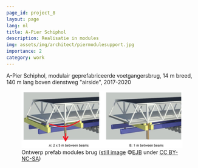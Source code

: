 ```yaml
---
page_id: project_8
layout: page
lang: nl
title: A-Pier Schiphol
description: Realisatie in modules
img: assets/img/architect/piermodulesupport.jpg
importance: 2
category: work
---
```


A-Pier Schiphol, modulair geprefabriceerde voetgangersbrug, 14 m breed, 140 m lang boven dienstweg "airside", 2017-2020

<figure><img src='/assets/img/architect/piermodulesupport.jpg' alt='Ontwerp prefab modules brug' class='w3-image' >
<figcaption class="kleiner">Ontwerp prefab modules brug (<a prefix="dct: https://purl.org/dc/terms/" href="https://purl.org/dc/dcmitype/Image" property="dct:title" rel="dct:type">still image</a> &copy;<a prefix="cc: https://creativecommons.org/ns#" href="https://www.ebroerse.nl" property="cc:attributionName" rel="cc:attributionURL">EJB</a> under <a rel="license" href="http://creativecommons.org/licenses/by-nc-sa/4.0/">CC BY-NC-SA</a>)</figcaption></figure>
